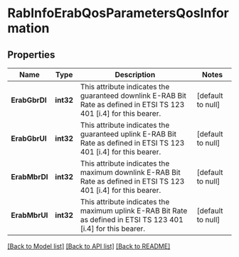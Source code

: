 # RabInfoErabQosParametersQosInformation

## Properties
Name | Type | Description | Notes
------------ | ------------- | ------------- | -------------
**ErabGbrDl** | **int32** | This attribute indicates the guaranteed downlink E-RAB Bit Rate as defined in ETSI TS 123 401 [i.4] for this bearer. | [default to null]
**ErabGbrUl** | **int32** | This attribute indicates the guaranteed uplink E-RAB Bit Rate as defined in ETSI TS 123 401 [i.4] for this bearer. | [default to null]
**ErabMbrDl** | **int32** | This attribute indicates the maximum downlink E-RAB Bit Rate as defined in ETSI TS 123 401 [i.4] for this bearer. | [default to null]
**ErabMbrUl** | **int32** | This attribute indicates the maximum uplink E-RAB Bit Rate as defined in ETSI TS 123 401 [i.4] for this bearer. | [default to null]

[[Back to Model list]](../README.md#documentation-for-models) [[Back to API list]](../README.md#documentation-for-api-endpoints) [[Back to README]](../README.md)


